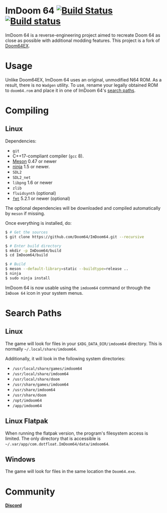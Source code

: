 ImDoom 64 [![Build Status](https://travis-ci.org/Doom64/ImDoom64.svg?branch=master)](https://travis-ci.org/Doom64/ImDoom64) [![Build status](https://ci.appveyor.com/api/projects/status/s2506ar0a2y4px0s?svg=true)](https://ci.appveyor.com/project/dotfloat/imdoom64)
========

ImDoom 64 is a reverse-engineering project aimed to recreate Doom 64 as close as
possible with additional modding features. This project is a fork of
[Doom64EX](https://github.com/svkaiser/Doom64EX).

# Usage

Unlike Doom64EX, ImDoom 64 uses an original, unmodified N64 ROM. As a result,
there is no `Wadgen` utility. To use, rename your legally obtained ROM to
`doom64.rom` and place it in one of ImDoom 64's [search paths](#search-paths).

# Compiling

## Linux

Dependencies:

- `git`
- C++17-compliant compiler (`gcc` 8).
- [Meson](https://mesonbuild.com/Getting-meson.html) 0.47 or newer
- [ninja](https://ninja-build.org/) 1.5 or newer.
- `SDL2`
- `SDL2_net`
- `libpng` 1.6 or newer
- `zlib`
- `fluidsynth` (optional)
- [`fmt`](http://fmtlib.net/latest/index.html) 5.2.1 or newer (optional)

The optional dependencies will be downloaded and compiled automatically by
`meson` if missing.

Once everything is installed, do:

```bash
$ # Get the sources
$ git clone https://github.com/Doom64/ImDoom64.git --recursive

$ # Enter build directory
$ mkdir -p ImDoom64/build
$ cd ImDoom64/build

$ # Build
$ meson --default-library=static --buildtype=release ..
$ ninja
$ sudo ninja install
```

ImDoom 64 is now usable using the `imdoom64` command or through the `ImDoom 64`
icon in your system menus.

# Search Paths

## Linux

The game will look for files in your `$XDG_DATA_DIR/imdoom64` directory. This is
normally `~/.local/share/imdoom64`.

Additionally, it will look in the following system directories:

- `/usr/local/share/games/imdoom64`
- `/usr/local/share/imdoom64`
- `/usr/local/share/doom`
- `/usr/share/games/imdoom64`
- `/usr/share/imdoom64`
- `/usr/share/doom`
- `/opt/imdoom64`
- `/app/imdoom64`

## Linux Flatpak

When running the flatpak version, the program's filesystem access is limited.
The only directory that is accessible is
`~/.var/app/com.dotfloat.ImDoom64/data/imdoom64`.

## Windows

The game will look for files in the same location the `Doom64.exe`.

# Community

**[Discord](https://discord.gg/AHd8t33)**
